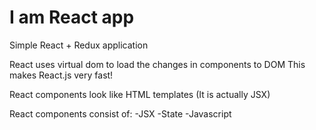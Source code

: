 # I am React app
Simple React + Redux application

React uses virtual dom to load the changes in components to DOM
This makes React.js very fast!

React components look like HTML templates (It is actually JSX)

React components consist of:
  -JSX
  -State
  -Javascript
